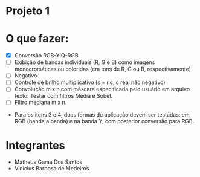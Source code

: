 # Projeto 1

# O que fazer:

- [x] Conversão RGB-YIQ-RGB
- [ ] Exibição de bandas individuais (R, G e B) como imagens monocromáticas ou coloridas (em tons de R, G ou B, respectivamente)
- [ ] Negativo
- [ ] Controle de brilho multiplicativo (s = r.c, c real não negativo)
- [ ] Convolução m x n com máscara especificada pelo usuário em arquivo texto. Testar com filtros Média e Sobel.
- [ ] Filtro mediana m x n.

- Para os itens 3 e 4, duas formas de aplicação devem ser testadas: em RGB (banda a banda) e na banda Y, com posterior conversão para RGB.

# Integrantes

- Matheus Gama Dos Santos
- Vinicius Barbosa de Medeiros
